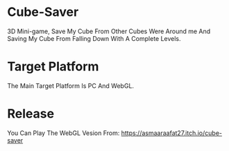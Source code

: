 # Cube-Saver
3D Mini-game, Save My Cube From Other Cubes Were Around me And Saving My Cube From Falling Down With A Complete Levels.
# Target Platform
The Main Target Platform Is PC And WebGL.
# Release
You Can Play The WebGL Vesion From: https://asmaaraafat27.itch.io/cube-saver

